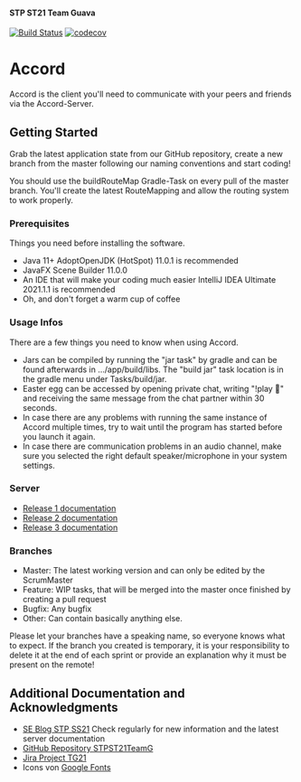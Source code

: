 #### STP ST21 Team Guava

[![Build Status](https://www.travis-ci.com/sekassel/STPST21TeamG.svg?token=iv8L4W51ZozK2puhSbJk&branch=master)](https://www.travis-ci.com/sekassel/STPST21TeamG)
[![codecov](https://codecov.io/gh/sekassel/STPST21TeamG/branch/master/graph/badge.svg?token=HQTC4B9IYG)](https://codecov.io/gh/sekassel/STPST21TeamG)

# Accord

Accord is the client you'll need to communicate with your peers and friends via the Accord-Server.

## Getting Started

Grab the latest application state from our GitHub repository, create a new branch from the master following our naming
conventions and start coding!

You should use the buildRouteMap Gradle-Task on every pull of the master branch. You'll create the latest
RouteMapping and allow the routing system to work properly.

### Prerequisites

Things you need before installing the software.

* Java 11+ AdoptOpenJDK (HotSpot) 11.0.1 is recommended
* JavaFX Scene Builder 11.0.0
* An IDE that will make your coding much easier IntelliJ IDEA Ultimate 2021.1.1 is recommended
* Oh, and don't forget a warm cup of coffee

### Usage Infos
There are a few things you need to know when using Accord.

* Jars can be compiled by running the "jar task" by gradle and can be found afterwards in .../app/build/libs. The "build jar" task location is in the gradle menu under Tasks/build/jar.
* Easter egg can be accessed by opening private chat, writing "!play :handshake:" and receiving the same message from the chat partner within 30 seconds.
* In case there are any problems with running the same instance of Accord multiple times, try to wait until the program has started before you launch it again.
* In case there are communication problems in an audio channel, make sure you selected the right default speaker/microphone in your system settings. 

### Server

* [Release 1 documentation](https://seblog.cs.uni-kassel.de/wp-content/uploads/2021/04/ServerdokuR1.pdf)
* [Release 2 documentation](https://seblog.cs.uni-kassel.de/wp-content/uploads/2021/05/ServerdokuR2.pdf)
* [Release 3 documentation](https://seblog.cs.uni-kassel.de/wp-content/uploads/2021/06/ServerdokuR3.pdf)

### Branches

* Master: The latest working version and can only be edited by the ScrumMaster
* Feature: WIP tasks, that will be merged into the master once finished by creating a pull request
* Bugfix: Any bugfix
* Other: Can contain basically anything else.

Please let your branches have a speaking name, so everyone knows what to expect. If the branch you created is
temporary, it is your responsibility to delete it at the end of each sprint or provide an explanation why it must be
present on the remote!

## Additional Documentation and Acknowledgments

* [SE Blog STP SS21](https://seblog.cs.uni-kassel.de/ss21/software-technik-praktikum/)
  Check regularly for new information and the latest server documentation
* [GitHub Repository STPST21TeamG](https://github.com/sekassel/STPST21TeamG)
* [Jira Project TG21](https://jira.uniks.de/projects/TG21/summary)
* Icons von [Google Fonts](https://fonts.google.com/icons)
